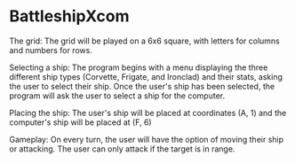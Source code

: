 # BattleshipXcom
The grid: The grid will be played on a 6x6 square, with letters for columns and numbers for rows. 

Selecting a ship: The program begins with a menu displaying the three different ship types (Corvette, Frigate, and Ironclad) and their stats, asking the user to select their ship. Once the user's ship has been selected, the program will ask the user to select a ship for the computer.

Placing the ship: The user's ship will be placed at coordinates (A, 1) and the computer's ship will be placed at (F, 6)

Gameplay: On every turn, the user will have the option of moving their ship or attacking. The user can only attack if the target is in range. 
